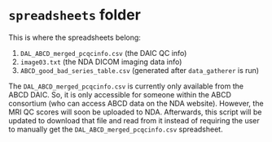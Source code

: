# `spreadsheets` folder

This is where the spreadsheets belong:

1. `DAL_ABCD_merged_pcqcinfo.csv` (the DAIC QC info)
1. `image03.txt` (the NDA DICOM imaging data info)
1. `ABCD_good_bad_series_table.csv` (generated after `data_gatherer` is run)

The `DAL_ABCD_merged_pcqcinfo.csv` is currently only available from the ABCD DAIC. So, it is only accessible for someone within the ABCD consortium (who can access ABCD data on the NDA website). However, the MRI QC scores will soon be uploaded to NDA. Afterwards, this script will be updated to download that file and read from it instead of requiring the user to manually get the `DAL_ABCD_merged_pcqcinfo.csv` spreadsheet.
